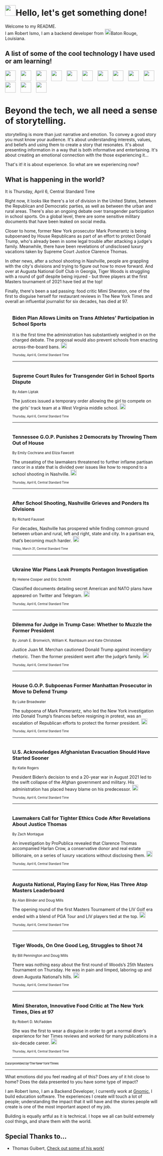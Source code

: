 <h1><img src="https://emojis.slackmojis.com/emojis/images/1643514375/3493/hot-coffee.gif?1643514375" width="35"/>Hello, let's get something done!</h1>

<p>Welcome to my README.<br/>
I am Robert Ismo, I am a backend developer from <img src="https://emojis.slackmojis.com/emojis/images/1638395689/50435/moulin_rouge.png?1638395689" width="20"/>Baton Rouge, Louisiana.</p>
<h2>A list of some of the cool technology I have used or am learning!</h2>
<p>
<img src="https://emojis.slackmojis.com/emojis/images/1643516091/21142/meow_bongotap.gif?1643516091" width="35" alt="">
<img src="https://img.shields.io/badge/Favorite%20Frontend%20Framework-SvelteKit-f83903" alt="">
<img src="https://img.shields.io/badge/Second%20Favorite-Vue-40b581" alt="">
<img src="https://img.shields.io/badge/Most%20Used%20Runtime-Nodejs-78b061" alt="">
<img src="https://emojis.slackmojis.com/emojis/images/1643517416/34482/fire.gif?1643517416" width="35" alt="">
<img src="https://img.shields.io/badge/Javascript%20But%20Better-Typescript-0078ca" alt="">
<img src="https://img.shields.io/badge/Favorite%20Language-Elixir-3e244d" alt="">
<img src="https://img.shields.io/badge/Containerize%20Everything-Docker-6ac9ef" alt="">
<img src="https://emojis.slackmojis.com/emojis/images/1643514596/5999/meow_party.gif?1643514596" width="35" alt="">
<img src="https://img.shields.io/badge/API%20Love%20Language-Graphql-de32a5" alt="">
<img src="https://img.shields.io/badge/Our%20Favorite%20Version%20Controller-Git-e94f33" alt="">
<img src="https://img.shields.io/badge/Favorite%20Database-Redis-d42d1d" alt="">
<img src="https://emojis.slackmojis.com/emojis/images/1643514559/5584/deployparrot.gif?1643514559" width="35" alt="">
<img src="https://img.shields.io/badge/Container%20Interstate-RabbitMQ-f66200" alt="">
<img src="https://img.shields.io/badge/Gotta%20Learn-Kubernetes-316adf" alt="">
<img src="https://img.shields.io/badge/Really%20Mature%20Now-WASM-654fef" alt="">
<img src="https://emojis.slackmojis.com/emojis/images/1666642497/61942/dance_vibe.gif?1666642497" width="35" alt="">
<img src="https://img.shields.io/badge/For%20My%20M1-ARM64-657d96" alt="">
<img src="https://img.shields.io/badge/Loving%20This%20So%20Much-TailwindCSS-17bcb5" alt="">
<img src="https://img.shields.io/badge/Cool%20Build%20Tool-Vite-f9cb24" alt="">
<img src="https://emojis.slackmojis.com/emojis/images/1669231376/62819/working-on-it.gif?1669231376" width="35" alt="">
<img src="https://img.shields.io/badge/Fun%20and%20Easy%20Database-MongoDB-5f8c49" alt="">
<img src="https://img.shields.io/badge/JS%20Life%20Support-NPM-c73737" alt="">
<img src="https://img.shields.io/badge/I%20Liked%20It-DynamoDB-0073b9" alt="">
<img src="https://emojis.slackmojis.com/emojis/images/1643514045/46/question.gif?1643514045" width="35" alt="">
<img src="https://img.shields.io/badge/cool-React-60d6f9" alt="">
<img src="https://img.shields.io/badge/Future%20Big%20Project-Lambda-f37e00" alt="">
<img src="https://img.shields.io/badge/NPM%20But%20Better-PNPM-f1aa07" alt="">
<img src="https://emojis.slackmojis.com/emojis/images/1643514943/9662/fbwow.gif?1643514943" width="35" alt="">
<img src="https://img.shields.io/badge/First%20Language-C-662079" alt="">
<img src="https://img.shields.io/badge/Where%20I%20Deploy%20Frontend-Vercel-000000" alt="">
<img src="https://img.shields.io/badge/Who%20Does%20not%20Want%20an%20App-Swift-f9492a" alt="">
<img src="https://emojis.slackmojis.com/emojis/images/1643514058/151/javascript.png?1643514058" width="35" alt="">
<img src="https://img.shields.io/badge/cool-Python-fbd542" alt="">
<img src="https://img.shields.io/badge/Favorite%20Something-Stripe-656cdc" alt="">
<img src="https://img.shields.io/badge/Of%20Course-HTML5-ed6327" alt="">
<img src="https://emojis.slackmojis.com/emojis/images/1660415405/60731/bomb.gif?1660415405" width="35" alt="">
<img src="https://img.shields.io/badge/hate-CSS-2964ec" alt="">
<img src="https://img.shields.io/badge/Learning-CircleCI-141215" alt="">
<img src="https://img.shields.io/badge/Learning-Rust-fbbb3b" alt="">
<img src="https://emojis.slackmojis.com/emojis/images/1660415397/60712/writing-hand.gif?1660415397" width="35" alt="">
<img src="https://img.shields.io/badge/Dev%20Browser%20of%20Choice-Firefox-cc4e26" alt="">
<img src="https://img.shields.io/badge/Recoverying%20From%20Windows-UNIX-1781e3" alt="">
<img src="https://img.shields.io/badge/LOVE-LogSeq-90c1c2" alt="">
<img src="https://emojis.slackmojis.com/emojis/images/1643514066/223/kirby.gif?1643514066" width="35" alt="">
<img src="https://img.shields.io/badge/Daily%20Driver-MacOS-e6e6e8" alt="">
<img src="https://img.shields.io/badge/Git%20Server-Github-000000" alt="">
<img src="https://img.shields.io/badge/enjoyable-EC2-f17428" alt="">
<img src="https://emojis.slackmojis.com/emojis/images/1643514239/2069/excited.gif?1643514239" width="35" alt="">
</p>
<h1>Beyond the tech, we all need a sense of storytelling.</h1>
<p>storytelling is more than just narrative and emotion. To convey a good story you must know your audience. It's about understanding interests, values, and beliefs and using them to create a story that resonates. It's about presenting information in a way that is both informative and entertaining. It's about creating an emotional connection with the those experiencing it...</p>
<p>That's it! it is about experience. So what are we experiencing now?</p>
<h2>What is happening in the world?</h2>
<p>It is Thursday, April 6, Central Standard Time</p>
<p>
Right now, it looks like there&#39;s a lot of division in the United States, between the Republican and Democratic parties, as well as between the urban and rural areas. There&#39;s also an ongoing debate over transgender participation in school sports. On a global level, there are some sensitive military documents that have been leaked on social media. 

Closer to home, former New York prosecutor Mark Pomerantz is being subpoenaed by House Republicans as part of an effort to protect Donald Trump, who&#39;s already been in some legal trouble after attacking a judge&#39;s family. Meanwhile, there have been revelations of undisclosed luxury vacations taken by Supreme Court Justice Clarence Thomas. 

In other news, after a school shooting in Nashville, people are grappling with the city&#39;s divisions and trying to figure out how to move forward. And over at Augusta National Golf Club in Georgia, Tiger Woods is struggling with a round of golf despite being injured - but three players at the first Masters tournament of 2021 have tied at the top! 

Finally, there&#39;s been a sad passing: food critic Mimi Sheraton, one of the first to disguise herself for restaurant reviews in The New York Times and overall an influential journalist for six decades, has died at 97.</p>
<ol>
<img src="https://img.shields.io/badge/-us-blue" alt="">
<h3>Biden Plan Allows Limits on Trans Athletes’ Participation in School Sports</h3>
<sub></sub>
<p>It is the first time the administration has substantively weighed in on the charged debate. The proposal would also prevent schools from enacting across-the-board bans.  <a href="https://nyti.ms/3Mi4DnY"><img src="https://developer.nytimes.com/files/poweredby_nytimes_30b.png?v=1583354208352" height="20"></a></p>
<sub><sub>Thursday, April 6, Central Standard Time</sub></sub>
<hr/>
<img src="https://img.shields.io/badge/-us-blue" alt="">
<h3>Supreme Court Rules for Transgender Girl in School Sports Dispute</h3>
<sub>By Adam Liptak</sub>
<p>The justices issued a temporary order allowing the girl to compete on the girls’ track team at a West Virginia middle school.  <a href="https://nyti.ms/3UdgjKB"><img src="https://developer.nytimes.com/files/poweredby_nytimes_30b.png?v=1583354208352" height="20"></a></p>
<sub><sub>Thursday, April 6, Central Standard Time</sub></sub>
<hr/>
<img src="https://img.shields.io/badge/-us-blue" alt="">
<h3>Tennessee G.O.P. Punishes 2 Democrats by Throwing Them Out of House</h3>
<sub>By Emily Cochrane and Eliza Fawcett</sub>
<p>The unseating of the lawmakers threatened to further inflame partisan rancor in a state that is divided over issues like how to respond to a school shooting in Nashville.  <a href="https://nyti.ms/3GphGQR"><img src="https://developer.nytimes.com/files/poweredby_nytimes_30b.png?v=1583354208352" height="20"></a></p>
<sub><sub>Thursday, April 6, Central Standard Time</sub></sub>
<hr/>
<img src="https://img.shields.io/badge/-us-blue" alt="">
<h3>After School Shooting, Nashville Grieves and Ponders Its Divisions</h3>
<sub>By Richard Fausset</sub>
<p>For decades, Nashville has prospered while finding common ground between urban and rural, left and right, state and city. In a partisan era, that’s becoming much harder.  <a href="https://nyti.ms/3U6b9A8"><img src="https://developer.nytimes.com/files/poweredby_nytimes_30b.png?v=1583354208352" height="20"></a></p>
<sub><sub>Friday, March 31, Central Standard Time</sub></sub>
<hr/>
<img src="https://img.shields.io/badge/-us-blue" alt="">
<h3>Ukraine War Plans Leak Prompts Pentagon Investigation</h3>
<sub>By Helene Cooper and Eric Schmitt</sub>
<p>Classified documents detailing secret American and NATO plans have appeared on Twitter and Telegram.  <a href="https://nyti.ms/3ZNyc3R"><img src="https://developer.nytimes.com/files/poweredby_nytimes_30b.png?v=1583354208352" height="20"></a></p>
<sub><sub>Thursday, April 6, Central Standard Time</sub></sub>
<hr/>
<img src="https://img.shields.io/badge/-nyregion-blue" alt="">
<h3>Dilemma for Judge in Trump Case: Whether to Muzzle the Former President</h3>
<sub>By Jonah E. Bromwich, William K. Rashbaum and Kate Christobek</sub>
<p>Justice Juan M. Merchan cautioned Donald Trump against incendiary rhetoric. Then the former president went after the judge’s family.  <a href="https://nyti.ms/3zGnh16"><img src="https://developer.nytimes.com/files/poweredby_nytimes_30b.png?v=1583354208352" height="20"></a></p>
<sub><sub>Thursday, April 6, Central Standard Time</sub></sub>
<hr/>
<img src="https://img.shields.io/badge/-us-blue" alt="">
<h3>House G.O.P. Subpoenas Former Manhattan Prosecutor in Move to Defend Trump</h3>
<sub>By Luke Broadwater</sub>
<p>The subpoena of Mark Pomerantz, who led the New York investigation into Donald Trump’s finances before resigning in protest, was an escalation of Republican efforts to protect the former president.  <a href="https://nyti.ms/419vZRw"><img src="https://developer.nytimes.com/files/poweredby_nytimes_30b.png?v=1583354208352" height="20"></a></p>
<sub><sub>Thursday, April 6, Central Standard Time</sub></sub>
<hr/>
<img src="https://img.shields.io/badge/-us-blue" alt="">
<h3>U.S. Acknowledges Afghanistan Evacuation Should Have Started Sooner</h3>
<sub>By Katie Rogers</sub>
<p>President Biden’s decision to end a 20-year war in August 2021 led to the swift collapse of the Afghan government and military. His administration has placed heavy blame on his predecessor.  <a href="https://nyti.ms/3ZHqU1D"><img src="https://developer.nytimes.com/files/poweredby_nytimes_30b.png?v=1583354208352" height="20"></a></p>
<sub><sub>Thursday, April 6, Central Standard Time</sub></sub>
<hr/>
<img src="https://img.shields.io/badge/-us-blue" alt="">
<h3>Lawmakers Call for Tighter Ethics Code After Revelations About Justice Thomas</h3>
<sub>By Zach Montague</sub>
<p>An investigation by ProPublica revealed that Clarence Thomas accompanied Harlan Crow, a conservative donor and real estate billionaire, on a series of luxury vacations without disclosing them.  <a href="https://nyti.ms/3mdYXk9"><img src="https://developer.nytimes.com/files/poweredby_nytimes_30b.png?v=1583354208352" height="20"></a></p>
<sub><sub>Thursday, April 6, Central Standard Time</sub></sub>
<hr/>
<img src="https://img.shields.io/badge/-sports-blue" alt="">
<h3>Augusta National, Playing Easy for Now, Has Three Atop Masters Leaderboard</h3>
<sub>By Alan Blinder and Doug Mills</sub>
<p>The opening round of the first Masters Tournament of the LIV Golf era ended with a blend of PGA Tour and LIV players tied at the top.  <a href="https://nyti.ms/3MqBpn2"><img src="https://developer.nytimes.com/files/poweredby_nytimes_30b.png?v=1583354208352" height="20"></a></p>
<sub><sub>Thursday, April 6, Central Standard Time</sub></sub>
<hr/>
<img src="https://img.shields.io/badge/-sports-blue" alt="">
<h3>Tiger Woods, On One Good Leg, Struggles to Shoot 74</h3>
<sub>By Bill Pennington and Doug Mills</sub>
<p>There was nothing easy about the first round of Woods’s 25th Masters Tournament on Thursday. He was in pain and limped, laboring up and down Augusta National’s hills.  <a href="https://nyti.ms/3mbQ2jl"><img src="https://developer.nytimes.com/files/poweredby_nytimes_30b.png?v=1583354208352" height="20"></a></p>
<sub><sub>Thursday, April 6, Central Standard Time</sub></sub>
<hr/>
<img src="https://img.shields.io/badge/-dining-blue" alt="">
<h3>Mimi Sheraton, Innovative Food Critic at The New York Times, Dies at 97</h3>
<sub>By Robert D. McFadden</sub>
<p>She was the first to wear a disguise in order to get a normal diner’s experience for her Times reviews and worked for many publications in a six-decade career.  <a href="https://nyti.ms/3KHQWh2"><img src="https://developer.nytimes.com/files/poweredby_nytimes_30b.png?v=1583354208352" height="20"></a></p>
<sub><sub>Thursday, April 6, Central Standard Time</sub></sub>
<hr/>
</ol>
<a href="https://developer.nytimes.com"><sub><sub>Data provided by The New York Times</sub></sub></a>
<hr/>
<p>What emotions did you feel reading all of this? Does any of it hit close to home? Does the data presented to you have some type of impact?</p>
<p>I am Robert Ismo, I am a Backend Developer, I currently work at <a href="https://gnomic.education/">Gnomic</a>, I build education software. The experiences I create will touch a lot of people; understanding the impact that it will have and the stories people will create is one of the most important aspect of my job.</p>
<p>Building is equally artful as it is technical. I hope we all can build extremely cool things, and share them with the world.</p>
<h2>Special Thanks to...</h2>
<ul>
<li>Thomas Guibert, <a href="https://github.com/thmsgbrt/thmsgbrt">Check out some of his work!</a></li>
</ul>